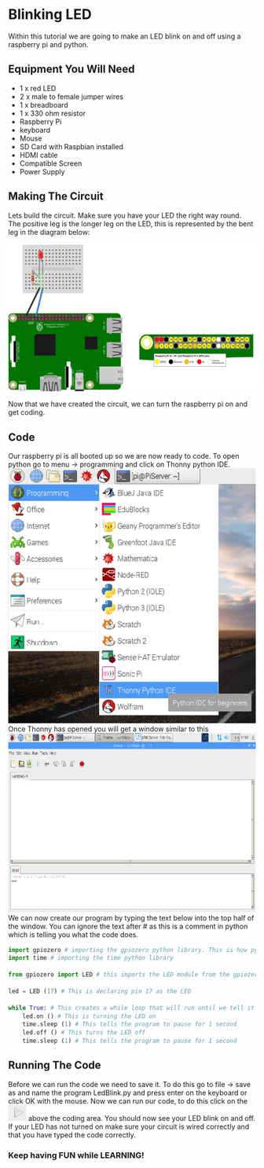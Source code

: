 # Blinking LED

Within this tutorial we are going to make an LED blink on and off using a raspberry pi and python.

## Equipment You Will Need
* 1 x red LED
* 2 x male to female jumper wires
* 1 x breadboard
* 1 x 330 ohm resistor
* Raspberry Pi
* keyboard
* Mouse
* SD Card with Raspbian installed
* HDMI cable
* Compatible Screen
* Power Supply

## Making The Circuit
Lets build the circuit. Make sure you have your LED the right way round. The positive leg is the longer leg on the LED, this is represented by the bent leg in the diagram below:

![LED Diagram](Images/LED_Diagram.png)

Now that we have created the circuit, we can turn the raspberry pi on and get coding.

## Code
Our raspberry pi is all booted up so we are now ready to code. To open python go to menu -> programming and click on Thonny python IDE. ![Thonny menu item](Images/Menu.png) Once Thonny has opened you will get a window similar to this ![Thonny IDE](Images/Thonny.png) We can now create our program by typing the text below into the top half of the window. You can ignore the text after # as this is a comment in python which is telling you what the code does.

```python
import gpiozero # importing the gpiozero python library. This is how python talks to the raspberry pi GPIO
import time # importing the time python library

from gpiozero import LED # this imports the LED module from the gpiozero library

led = LED (17) # This is declaring pin 17 as the LED

while True: # This creates a while loop that will run until we tell it to stop
    led.on () # This is turning the LED on
    time.sleep (1) # This tells the program to pause for 1 second
    led.off () # This turns the LED off
    time.sleep (1) # This tells the program to pause for 1 second
```

## Running The Code
Before we can run the code we need to save it. To do this go to file -> save as and name the program LedBlink.py and press enter on the keyboard or click OK with the mouse. Now we can run our code, to do this click on the ![arrow](Images/Arrow.png) above the coding area. You should now see your LED blink on and off. If your LED has not turned on make sure your circuit is wired correctly and that you have typed the code correctly.


### Keep having FUN while LEARNING!
